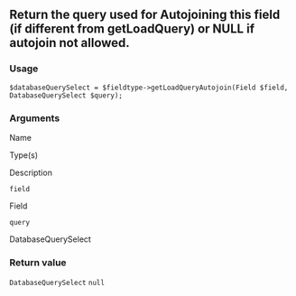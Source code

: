 Return the query used for Autojoining this field (if different from getLoadQuery) or NULL if autojoin not allowed.
------------------------------------------------------------------------------------------------------------------

### Usage

    $databaseQuerySelect = $fieldtype->getLoadQueryAutojoin(Field $field, DatabaseQuerySelect $query);

### Arguments

Name

Type(s)

Description

`field`

Field

`query`

DatabaseQuerySelect

### Return value

`DatabaseQuerySelect` `null`

